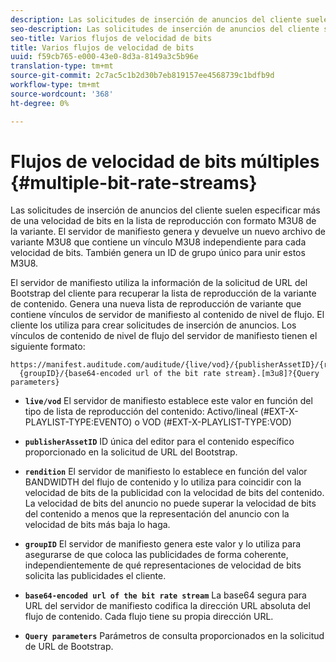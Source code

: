 ```yaml
---
description: Las solicitudes de inserción de anuncios del cliente suelen especificar más de una velocidad de bits en la lista de reproducción con formato M3U8 de la variante. El servidor de manifiesto genera y devuelve un nuevo archivo de variante M3U8 que contiene un vínculo M3U8 independiente para cada velocidad de bits. También genera un ID de grupo único para unir estos M3U8.
seo-description: Las solicitudes de inserción de anuncios del cliente suelen especificar más de una velocidad de bits en la lista de reproducción con formato M3U8 de la variante. El servidor de manifiesto genera y devuelve un nuevo archivo de variante M3U8 que contiene un vínculo M3U8 independiente para cada velocidad de bits. También genera un ID de grupo único para unir estos M3U8.
seo-title: Varios flujos de velocidad de bits
title: Varios flujos de velocidad de bits
uuid: f59cb765-e000-43e0-8d3a-8149a3c5b96e
translation-type: tm+mt
source-git-commit: 2c7ac5c1b2d30b7eb819157ee4568739c1bdfb9d
workflow-type: tm+mt
source-wordcount: '368'
ht-degree: 0%

---
```



# Flujos de velocidad de bits múltiples {#multiple-bit-rate-streams}

Las solicitudes de inserción de anuncios del cliente suelen especificar más de una velocidad de bits en la lista de reproducción con formato M3U8 de la variante. El servidor de manifiesto genera y devuelve un nuevo archivo de variante M3U8 que contiene un vínculo M3U8 independiente para cada velocidad de bits. También genera un ID de grupo único para unir estos M3U8.

El servidor de manifiesto utiliza la información de la solicitud de URL del Bootstrap del cliente para recuperar la lista de reproducción de la variante de contenido. Genera una nueva lista de reproducción de variante que contiene vínculos de servidor de manifiesto al contenido de nivel de flujo. El cliente los utiliza para crear solicitudes de inserción de anuncios. Los vínculos de contenido de nivel de flujo del servidor de manifiesto tienen el siguiente formato:

```
https://manifest.auditude.com/auditude/{live/vod}/{publisherAssetID}/{rendition}/
  {groupID}/{base64-encoded url of the bit rate stream}.[m3u8]?{Query parameters}
```

* **`live/vod`** El servidor de manifiesto establece este valor en función del tipo de lista de reproducción del contenido: Activo/lineal (#EXT-X-PLAYLIST-TYPE:EVENTO) o VOD (#EXT-X-PLAYLIST-TYPE:VOD)

* **`publisherAssetID`** ID única del editor para el contenido específico proporcionado en la solicitud de URL del Bootstrap.

* **`rendition`** El servidor de manifiesto lo establece en función del valor BANDWIDTH del flujo de contenido y lo utiliza para coincidir con la velocidad de bits de la publicidad con la velocidad de bits del contenido. La velocidad de bits del anuncio no puede superar la velocidad de bits del contenido a menos que la representación del anuncio con la velocidad de bits más baja lo haga.

* **`groupID`** El servidor de manifiesto genera este valor y lo utiliza para asegurarse de que coloca las publicidades de forma coherente, independientemente de qué representaciones de velocidad de bits solicita las publicidades el cliente.

* **`base64-encoded url of the bit rate stream`** La base64 segura para URL del servidor de manifiesto codifica la dirección URL absoluta del flujo de contenido. Cada flujo tiene su propia dirección URL.

* **`Query parameters`** Parámetros de consulta proporcionados en la solicitud de URL de Bootstrap.

